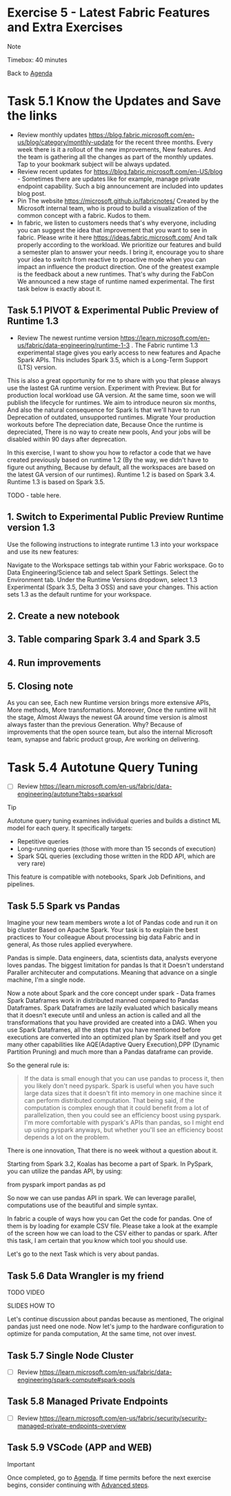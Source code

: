 # Exercise 5 - Latest Fabric Features and Extra Exercises

> [!NOTE]
> Timebox: 40 minutes
> 
> Back to [Agenda](./../README.md#agenda)

# Task 5.1 Know the Updates and Save the links
* Review monthly updates https://blog.fabric.microsoft.com/en-us/blog/category/monthly-update for the recent three months. Every week there is it a rollout of the new improvements, New features. And the team is gathering all the changes as part of the monthly updates. Tap to your bookmark subject will be always updated. 
* Review recent updates for https://blog.fabric.microsoft.com/en-US/blog - Sometimes there are updates like for example, manage private endpoint capability. Such a big announcement are included into updates blog post.
* Pin The website https://microsoft.github.io/fabricnotes/ Created by the Microsoft internal team, who is proud to build a visualization of the common concept with a fabric. Kudos to them.
* In fabric, we listen to customers needs that's why everyone, including you can suggest the idea that improvement that you want to see in fabric. Please write it here https://ideas.fabric.microsoft.com/ And talk properly according to the workload. We prioritize our features and build a semester plan to answer your needs. I bring it, encourage you to share your idea to switch from reactive to proactive mode when you can impact an influence the product direction. One of the greatest example is the feedback about a new runtimes. That's why during the FabCon We announced a new stage of runtime named experimental. The first task below is exactly about it. 


## Task 5.1 PIVOT & Experimental Public Preview of Runtime 1.3
* Review The newest runtime version https://learn.microsoft.com/en-us/fabric/data-engineering/runtime-1-3 . The Fabric runtime 1.3 experimental stage gives you early access to new features and Apache Spark APIs. This includes Spark 3.5, which is a Long-Term Support (LTS) version.

This is also a great opportunity for me to share with you that please always use the lastest GA runtime version. Experiment with Preview. But for production local workload use GA version. At the same time, soon we will publish the lifecycle for runtimes. We aim to introduce neuron six months, And also the natural consequence for Spark Is that we'll have to run Deprecation of outdated, unsupported runtimes. Migrate Your production workouts before The depreciation date, Because Once the runtime is depreciated, There is no way to create new pools, And your jobs will be disabled within 90 days after deprecation. 

In this exercise, I want to show you how to refactor a code that we have created previously based on runtime 1.2 (By the way, we didn't have to figure out anything, Because by default, all the workspaces are based on the latest GA version of our runtimes). Runtime 1.2 is based on Spark 3.4. Runtime 1.3 is based on Spark 3.5. 

TODO - table here. 

## 1. Switch to Experimental Public Preview Runtime version 1.3
Use the following instructions to integrate runtime 1.3 into your workspace and use its new features:

Navigate to the Workspace settings tab within your Fabric workspace.
Go to Data Engineering/Science tab and select Spark Settings.
Select the Environment tab.
Under the Runtime Versions dropdown, select 1.3 Experimental (Spark 3.5, Delta 3 OSS) and save your changes. This action sets 1.3 as the default runtime for your workspace.

## 2. Create a new notebook

## 3. Table comparing Spark 3.4 and Spark 3.5

## 4. Run improvements 

## 5. Closing note 

As you can see, Each new Runtime version brings more extensive APIs, More methods, More transformations. Moreover, Once the runtime will hit the stage, Almost Always the newest GA around time version is almost always faster than the previous Generation. Why? Because of improvements that the open source team, but also the internal Microsoft team, synapse and fabric product group, Are working on delivering.


# Task 5.4 Autotune Query Tuning
* [ ] Review https://learn.microsoft.com/en-us/fabric/data-engineering/autotune?tabs=sparksql

> [!TIP]
> Autotune query tuning examines individual queries and builds a distinct ML model for each query. It specifically targets:
> - Repetitive queries
> - Long-running queries (those with more than 15 seconds of execution)
> - Spark SQL queries (excluding those written in the RDD API, which are very rare)
>
> This feature is compatible with notebooks, Spark Job Definitions, and pipelines.


## Task 5.5 Spark vs Pandas
Imagine your new team members wrote a lot of Pandas code and run it on big cluster Based on Apache Spark. Your task is to explain the best practices to Your colleague About processing big data Fabric and in general, As those rules applied everywhere.

Pandas is simple. Data engineers, data, scientists data, analysts everyone loves pandas. The biggest limitation for pandas Is that it Doesn't understand Paraller architecuter and computations. Meaning that advance on a single machine, I'm a single node.

Now a note about Spark and the core concept under spark - Data frames
Spark Dataframes work in distributed manned compared to Pandas Dataframes.  Spark Dataframes are lazily evaluated which basically means that it doesn't execute until and unless an action is called and all the transformations that you have provided are created into a DAG. When you use Spark Dataframes, all the steps that you have mentioned before executions are converted into an optimized plan by Spark itself and you get many other capabilities like AQE(Adaptive Query Execution),DPP (Dynamic Partition Pruning) and much more than a Pandas dataframe can provide.

So the general rule is:
> If the data is small enough that you can use pandas to process it, then you likely don't need pyspark. Spark is useful when you have such large data sizes that it doesn't fit into memory in one machine since it can perform distributed computation. That being said, if the computation is complex enough that it could benefit from a lot of parallelization, then you could see an efficiency boost using pyspark. I'm more comfortable with pyspark's APIs than pandas, so I might end up using pyspark anyways, but whether you'll see an efficiency boost depends a lot on the problem.

There is one innovation, That there is no week without a question about it.

Starting from Spark 3.2, Koalas has become a part of Spark. In PySpark, you can utilize the pandas API, by using:

from pyspark import pandas as pd

So now we can use pandas API in spark. We can leverage parallel, computations use of the beautiful and simple syntax. 

In fabric a couple of ways how you can Get the code for pandas. One of them is by loading for example CSV file. Please take a look at the example of the screen how we can load to the CSV either to pandas or spark. After this task, I am certain that you know which tool you should use. 

Let's go to the next Task which is very about pandas.

## Task 5.6 Data Wrangler is my friend
TODO VIDEO

SLIDES HOW TO

Let's continue discussion about pandas because as mentioned, The original pandas just need one node. Now let's jump to the hardware configuration to optimize for panda computation, At the same time, not over invest. 

## Task 5.7 Single Node Cluster
* [ ] Review https://learn.microsoft.com/en-us/fabric/data-engineering/spark-compute#spark-pools




## Task 5.8 Managed Private Endpoints
* [ ] Review https://learn.microsoft.com/en-us/fabric/security/security-managed-private-endpoints-overview 


## Task 5.9 VSCode (APP and WEB)







> [!IMPORTANT]
> Once completed, go to [Agenda](./../README.md#agenda). If time permits before the next exercise begins, consider continuing with [Advanced steps](./../extra/extra.md).